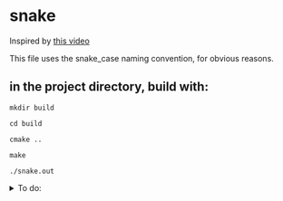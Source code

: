 # snake

Inspired by [this video](https://youtu.be/TOpBcfbAgPg)

This file uses the snake_case naming convention, for obvious reasons.

## in the project directory, build with:

```
mkdir build
```

```
cd build
```

```
cmake ..
```

```
make
```

```
./snake.out
```

<details>
	<summary>
	To do:
	</summary>

	- add food
	- add ai

</details>

